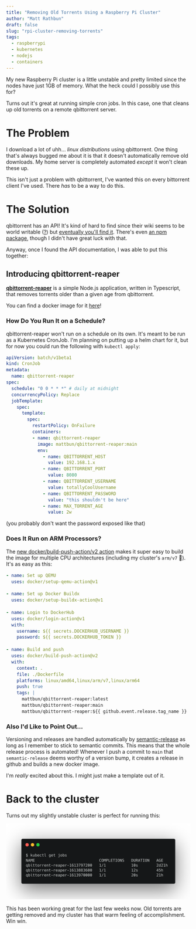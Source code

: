 ```yaml
---
title: "Removing Old Torrents Using a Raspberry Pi Cluster"
author: "Matt Rathbun"
draft: false
slug: "rpi-cluster-removing-torrents"
tags:
  - raspberrypi
  - kubernetes
  - nodejs
  - containers
---
```


My new Raspberry Pi cluster is a little unstable and pretty limited since the nodes have just 1GB of memory. What the heck could I possibly use this for?

Turns out it's great at running simple cron jobs. In this case, one that cleans up old torrents on a remote qbittorrent server.

<!--more-->

# The Problem

I download a lot of uhh... _linux distributions_ using qbittorrent. One thing that's always bugged me about it is that it doesn't automatically remove old downloads. My home server is completely automated _except_ it won't clean these up.

This isn't just a problem with qbittorrent, I've wanted this on every bittorrent client I've used. There _has_ to be a way to do this.

# The Solution

qbittorrent has an API! It's kind of hard to find since their wiki seems to be world writable ([?](https://github.com/qbittorrent/qBittorrent/wiki/Web-API-Documentation)) but [eventually you'll find it](https://github.com/qbittorrent/qBittorrent/wiki/Web-API-Documentation/87ec6b289ea5376b648e8cbb1373fb538da9f01d). There's even [an npm package](https://www.npmjs.com/package/qbittorrent-api-v2), though I didn't have great luck with that.

Anyway, once I found the API documentation, I was able to put this together:

## Introducing qbittorrent-reaper

**[qbittorrent-reaper](https://github.com/mattbun/qbittorrent-reaper)** is a simple Node.js application, written in Typescript, that removes torrents older than a given age from qbittorrent.

You can find a docker image for it [here](https://hub.docker.com/r/mattbun/qbittorrent-reaper)!

### How Do You Run It on a Schedule?

qbittorrent-reaper won't run on a schedule on its own. It's meant to be run as a Kubernetes CronJob. I'm planning on putting up a helm chart for it, but for now you could run the following with `kubectl apply`:

```yaml
apiVersion: batch/v1beta1
kind: CronJob
metadata:
  name: qbittorrent-reaper
spec:
  schedule: "0 0 * * *" # daily at midnight
  concurrencyPolicy: Replace
  jobTemplate:
    spec:
      template:
        spec:
          restartPolicy: OnFailure
          containers:
          - name: qbittorrent-reaper
            image: mattbun/qbittorrent-reaper:main
            env:
              - name: QBITTORRENT_HOST
                value: 192.168.1.x
              - name: QBITTORRENT_PORT
                value: 8080
              - name: QBITTORRENT_USERNAME
                value: totallyCoolUsername
              - name: QBITTORRENT_PASSWORD
                value: "this shouldn't be here"
              - name: MAX_TORRENT_AGE
                value: 2w
```

(you probably don't want the password exposed like that)

### Does It Run on ARM Processors?

The [new docker/build-push-action/v2 action](https://www.docker.com/blog/docker-v2-github-action-is-now-ga/) makes it super easy to build the image for multiple CPU architectures (including my cluster's `arm/v7` 🎉). It's as easy as this:

```yaml
- name: Set up QEMU
  uses: docker/setup-qemu-action@v1

- name: Set up Docker Buildx
  uses: docker/setup-buildx-action@v1

- name: Login to DockerHub
  uses: docker/login-action@v1
  with:
    username: ${{ secrets.DOCKERHUB_USERNAME }}
    password: ${{ secrets.DOCKERHUB_TOKEN }}

- name: Build and push
  uses: docker/build-push-action@v2
  with:
    context: .
    file: ./Dockerfile
    platforms: linux/amd64,linux/arm/v7,linux/arm64
    push: true
    tags: |
      mattbun/qbittorrent-reaper:latest
      mattbun/qbittorrent-reaper:main
      mattbun/qbittorrent-reaper:${{ github.event.release.tag_name }}
```

### Also I'd Like to Point Out...

Versioning and releases are handled automatically by [semantic-release](https://github.com/semantic-release/semantic-release) as long as I remember to stick to semantic commits. This means that the whole release process is automated! Whenever I push a commit to `main` that `semantic-release` deems worthy of a version bump, it creates a release in github and builds a new docker image.

I'm _really_ excited about this. I might just make a template out of it.

# Back to the cluster

Turns out my slightly unstable cluster is perfect for running this:

![Three successful jobs!](kubectl_jobs.png)

This has been working great for the last few weeks now. Old torrents are getting removed and my cluster has that warm feeling of accomplishment. Win win.
